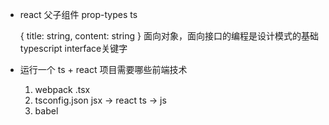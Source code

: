 - react 父子组件 prop-types
    ts 

    { title: string, content: string }
    面向对象，面向接口的编程是设计模式的基础
    typescript interface关键字

- 运行一个 ts + react 项目需要哪些前端技术
    1. webpack
        .tsx
    2. tsconfig.json jsx -> react ts -> js
    3. babel
